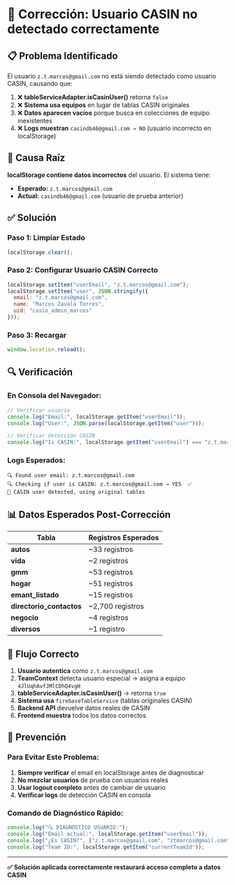 # 🔧 Corrección: Usuario CASIN no detectado correctamente

## 📋 Problema Identificado

El usuario `z.t.marcos@gmail.com` no está siendo detectado como usuario CASIN, causando que:

1. ❌ **tableServiceAdapter.isCasinUser()** retorna `false` 
2. ❌ **Sistema usa equipos** en lugar de tablas CASIN originales
3. ❌ **Datos aparecen vacíos** porque busca en colecciones de equipo inexistentes
4. ❌ **Logs muestran** `casindb46@gmail.com → NO` (usuario incorrecto en localStorage)

## 🎯 Causa Raíz

**localStorage contiene datos incorrectos** del usuario. El sistema tiene:
- **Esperado:** `z.t.marcos@gmail.com` 
- **Actual:** `casindb46@gmail.com` (usuario de prueba anterior)

## ✅ Solución

### **Paso 1: Limpiar Estado**
```javascript
localStorage.clear();
```

### **Paso 2: Configurar Usuario CASIN Correcto**
```javascript
localStorage.setItem("userEmail", "z.t.marcos@gmail.com");
localStorage.setItem("user", JSON.stringify({
  email: "z.t.marcos@gmail.com",
  name: "Marcos Zavala Torres",
  uid: "casin_admin_marcos"
}));
```

### **Paso 3: Recargar**
```javascript
window.location.reload();
```

## 🔍 Verificación

### **En Consola del Navegador:**
```javascript
// Verificar usuario
console.log("Email:", localStorage.getItem("userEmail"));
console.log("User:", JSON.parse(localStorage.getItem("user")));

// Verificar detección CASIN
console.log("Is CASIN:", localStorage.getItem("userEmail") === "z.t.marcos@gmail.com");
```

### **Logs Esperados:**
```
🔍 Found user email: z.t.marcos@gmail.com
🔍 Checking if user is CASIN: z.t.marcos@gmail.com → YES  ✅
👑 CASIN user detected, using original tables
```

## 📊 Datos Esperados Post-Corrección

| Tabla | Registros Esperados |
|-------|-------------------|
| **autos** | ~33 registros |
| **vida** | ~2 registros |
| **gmm** | ~53 registros |
| **hogar** | ~51 registros |
| **emant_listado** | ~15 registros |
| **directorio_contactos** | ~2,700 registros |
| **negocio** | ~4 registros |
| **diversos** | ~1 registro |

## 🔄 Flujo Correcto

1. **Usuario autentica** como `z.t.marcos@gmail.com`
2. **TeamContext** detecta usuario especial → asigna a equipo `4JlUqhAvfJMlCDhQ4vgH`
3. **tableServiceAdapter.isCasinUser()** → retorna `true`
4. **Sistema usa** `firebaseTableService` (tablas originales CASIN)
5. **Backend API** devuelve datos reales de CASIN
6. **Frontend muestra** todos los datos correctos

## 🚨 Prevención

### **Para Evitar Este Problema:**
1. **Siempre verificar** el email en localStorage antes de diagnosticar
2. **No mezclar usuarios** de prueba con usuarios reales
3. **Usar logout completo** antes de cambiar de usuario
4. **Verificar logs** de detección CASIN en consola

### **Comando de Diagnóstico Rápido:**
```javascript
console.log("🔍 DIAGNÓSTICO USUARIO:");
console.log("Email actual:", localStorage.getItem("userEmail"));
console.log("¿Es CASIN?", ["z.t.marcos@gmail.com", "ztmarcos@gmail.com", "marcos@casin.com"].includes(localStorage.getItem("userEmail")));
console.log("Team ID:", localStorage.getItem("currentTeamId"));
```

---

**✅ Solución aplicada correctamente restaurará acceso completo a datos CASIN** 